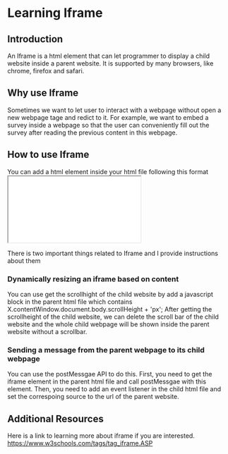 # Learning Iframe

## Introduction

An Iframe is a html element that can let programmer to display a child website inside a parent website. It is supported by many browsers, like chrome, firefox and safari.

## Why use Iframe
Sometimes we want to let user to interact with a webpage without open a new webpage tage and redict to it. For example, we want to embed a survey inside a webpage so that the user can conveniently fill out the survey after reading the previous content in this webpage.

## How to use Iframe
You can add a html element inside your html file following this format <iframe src="some like" title="some title"></iframe>

There is two important things related to Iframe and I provide instructions about them

### Dynamically resizing an iframe based on content
You can use get the scrollhight of the child website by add a javascript block in the parent html file which contains X.contentWindow.document.body.scrollHeight + 'px';
After getting the scrollheight of the child website, we can delete the scroll bar of the child website and the whole child webpage will be shown inside the parent website without a scrollbar.

### Sending a message from the parent webpage to its child webpage
You can use the postMessgae API to do this. First, you need to get the iframe element in the parent html file and call postMessgae with this element. 
Then, you need to add an event listener in the child html file and set the correspoing source to the url of the parent website.

## Additional Resources
Here is a link to learning more about iframe if you are interested.
https://www.w3schools.com/tags/tag_iframe.ASP
